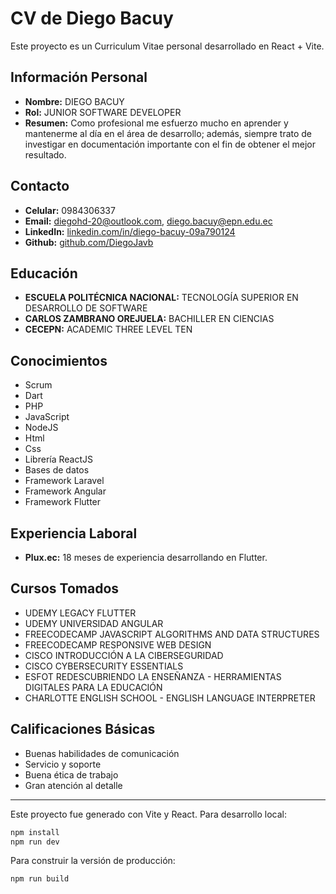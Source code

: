 # CV de Diego Bacuy

Este proyecto es un Curriculum Vitae personal desarrollado en React + Vite.

## Información Personal
- **Nombre:** DIEGO BACUY
- **Rol:** JUNIOR SOFTWARE DEVELOPER
- **Resumen:** Como profesional me esfuerzo mucho en aprender y mantenerme al día en el área de desarrollo; además, siempre trato de investigar en documentación importante con el fin de obtener el mejor resultado.

## Contacto
- **Celular:** 0984306337
- **Email:** diegohd-20@outlook.com, diego.bacuy@epn.edu.ec
- **LinkedIn:** [linkedin.com/in/diego-bacuy-09a790124](https://linkedin.com/in/diego-bacuy-09a790124)
- **Github:** [github.com/DiegoJavb](https://github.com/DiegoJavb)

## Educación
- **ESCUELA POLITÉCNICA NACIONAL:** TECNOLOGÍA SUPERIOR EN DESARROLLO DE SOFTWARE
- **CARLOS ZAMBRANO OREJUELA:** BACHILLER EN CIENCIAS
- **CECEPN:** ACADEMIC THREE LEVEL TEN

## Conocimientos
- Scrum
- Dart
- PHP
- JavaScript
- NodeJS
- Html
- Css
- Librería ReactJS
- Bases de datos
- Framework Laravel
- Framework Angular
- Framework Flutter

## Experiencia Laboral
- **Plux.ec:** 18 meses de experiencia desarrollando en Flutter.

## Cursos Tomados
- UDEMY LEGACY FLUTTER
- UDEMY UNIVERSIDAD ANGULAR
- FREECODECAMP JAVASCRIPT ALGORITHMS AND DATA STRUCTURES
- FREECODECAMP RESPONSIVE WEB DESIGN
- CISCO INTRODUCCIÓN A LA CIBERSEGURIDAD
- CISCO CYBERSECURITY ESSENTIALS
- ESFOT REDESCUBRIENDO LA ENSEÑANZA - HERRAMIENTAS DIGITALES PARA LA EDUCACIÓN
- CHARLOTTE ENGLISH SCHOOL - ENGLISH LANGUAGE INTERPRETER

## Calificaciones Básicas
- Buenas habilidades de comunicación
- Servicio y soporte
- Buena ética de trabajo
- Gran atención al detalle

---

Este proyecto fue generado con Vite y React. Para desarrollo local:

```bash
npm install
npm run dev
```

Para construir la versión de producción:

```bash
npm run build
```
